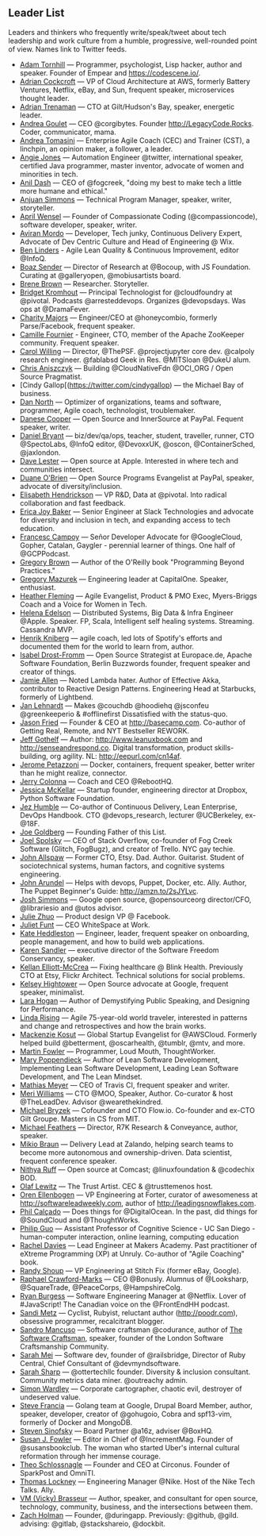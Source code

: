 ## Leader List

Leaders and thinkers who frequently write/speak/tweet about tech leadership and work culture from a humble, progressive, well-rounded point of view. Names link to Twitter feeds.

- [Adam Tornhill](https://twitter.com/AdamTornhill) — Programmer, psychologist, Lisp hacker, author and speaker. Founder of Empear and https://codescene.io/.
- [Adrian Cockcroft](https://twitter.com/adrianco) — VP of Cloud Architecture at AWS, formerly Battery Ventures, Netflix, eBay, and Sun, frequent speaker, microservices thought leader.
- [Adrian Trenaman](https://twitter.com/adrian_trenaman) — CTO at Gilt/Hudson's Bay, speaker, energetic leader.
- [Andrea Goulet](https://twitter.com/andreagoulet) — CEO @corgibytes. Founder http://LegacyCode.Rocks. Coder, communicator, mama.
- [Andrea Tomasini](https://twitter.com/tumma72) — Enterprise Agile Coach (CEC) and Trainer (CST), a linchpin, an opinion maker, a follower, a leader.
- [Angie Jones](https://twitter.com/techgirl1908) — Automation Engineer @twitter, international speaker, certified Java programmer, master inventor, advocate of women and minorities in tech.
- [Anil Dash](https://twitter.com/anildash) — CEO of @fogcreek, "doing my best to make tech a little more humane and ethical."
- [Anjuan Simmons](https://twitter.com/anjuan) — Technical Program Manager, speaker, writer, storyteller.
- [April Wensel](https://twitter.com/aprilwensel) — Founder of Compassionate Coding (@compassioncode), software developer, speaker, writer.
- [Aviran Mordo](https://twitter.com/aviranm) — Developer, Tech junky, Continuous Delivery Expert, Advocate of Dev Centric Culture and Head of Engineering @ Wix.
- [Ben Linders](https://twitter.com/BenLinders) - Agile Lean Quality & Continuous Improvement, editor @InfoQ.
- [Boaz Sender](https://twitter.com/BoazSender) — Director of Research at @Bocoup, with JS Foundation. Curating at @galleryopen, @mobiusartists board.
- [Brene Brown](https://twitter.com/BreneBrown) — Researcher. Storyteller.
- [Bridget Kromhout](https://twitter.com/bridgetkromhout) — Principal Technologist for @cloudfoundry at @pivotal. Podcasts @arresteddevops. Organizes @devopsdays. Was ops at @DramaFever.
- [Charity Majors](https://twitter.com/mipsytipsy) — Engineer/CEO at @honeycombio, formerly Parse/Facebook, frequent speaker.
- [Camille Fournier](https://twitter.com/skamille) - Engineer, CTO, member of the Apache ZooKeeper community. Frequent speaker.
- [Carol Willing](https://twitter.com/WillingCarol) — Director, @ThePSF. @projectjupyter core dev. @calpoly research engineer. @fablabsd Geek in Res. @MITSloan @DukeU alum.
- [Chris Aniszczyk](https://twitter.com/cra) — Building @CloudNativeFdn @OCI_ORG / Open Source Pragmatist.
- [Cindy Gallop[(https://twitter.com/cindygallop) — the Michael Bay of business.
- [Dan North](https://twitter.com/tastapod) — Optimizer of organizations, teams and software, programmer, Agile coach, technologist, troublemaker.
- [Danese Cooper](https://twitter.com/DivaDanese) — Open Source and InnerSource at PayPal. Fequent speaker, writer.
- [Daniel Bryant](https://twitter.com/danielbryantuk) — biz/dev/qa/ops, teacher, student, traveller, runner, CTO @SpectoLabs, @InfoQ editor, @DevoxxUK, @oscon, @ContainerSched, @jaxlondon.
- [Dave Lester](https://twitter.com/davelester) — Open source at Apple. Interested in where tech and communities intersect.
- [Duane O'Brien](https://twitter.com/DuaneOBrien) — Open Source Programs Evangelist at PayPal, speaker, advocate of diversity/inclusion.
- [Elisabeth Hendrickson](https://twitter.com/testobsessed) — VP R&D, Data at @pivotal. Into radical collaboration and fast feedback.
- [Erica Joy Baker](https://twitter.com/EricaJoy) — Senior Engineer at Slack Technologies and advocate for diversity and inclusion in tech, and expanding access to tech education.
- [Francesc Campoy](https://twitter.com/francesc) — Señor Developer Advocate for @GoogleCloud, Gopher, Catalan, Gaygler - perennial learner of things. One half of @GCPPodcast.
- [Gregory Brown](https://twitter.com/practicingdev) — Author of the O'Reilly book "Programming Beyond Practices."
- [Gregory Mazurek](https://twitter.com/GregoryMazurek) — Engineering leader at CapitalOne. Speaker, enthusiast.
- [Heather Fleming](https://twitter.com/hfleming) — Agile Evangelist, Product & PMO Exec, Myers-Briggs Coach and a Voice for Women in Tech.
- [Helena Edelson](https://twitter.com/helenaedelson) — Distributed Systems, Big Data & Infra Engineer @Apple. Speaker. FP, Scala, Intelligent self healing systems. Streaming. Cassandra MVP.
- [Henrik Kniberg](https://twitter.com/henrikkniberg) — agile coach, led lots of Spotify's efforts and documented them for the world to learn from, author.
- [Isabel Drost-Fromm](https://twitter.com/MaineC) — Open Source Strategist at Europace.de, Apache Software Foundation, Berlin Buzzwords founder, frequent speaker and creator of things.
- [Jamie Allen](https://twitter.com/jamie_allen) — Noted Lambda hater. Author of Effective Akka, contributor to Reactive Design Patterns. Engineering Head at Starbucks, formerly of Lightbend.
- [Jan Lehnardt](https://twitter.com/janl) — Makes @couchdb @hoodiehq @jsconfeu @greenkeeperio & #offlinefirst Dissatisfied with the status-quo.
- [Jason Fried](https://twitter.com/jasonfried) — Founder & CEO at http://basecamp.com. Co-author of Getting Real, Remote, and NYT Bestseller REWORK.
- [Jeff Gothelf](https://twitter.com/jboogie) — Author: http://www.leanuxbook.com and http://senseandrespond.co. Digital transformation, product skills-building, org agility. NL: http://eepurl.com/cn14af.
- [Jerome Petazzoni](https://twitter.com/jpetazzo) — Docker, containers, frequent speaker, better writer than he might realize, connector.
- [Jerry Colonna](https://twitter.com/jerrycolonna) — Coach and CEO @RebootHQ.
- [Jessica McKellar](https://twitter.com/jessicamckellar) — Startup founder, engineering director at Dropbox, Python Software Foundation.
- [Jez Humble](https://twitter.com/jezhumble) — Co-author of Continuous Delivery, Lean Enterprise, DevOps Handbook. CTO @devops_research, lecturer @UCBerkeley, ex- @18F.
- [Joe Goldberg](https://twitter.com/bostonsteamer) — Founding Father of this List.
- [Joel Spolsky](https://twitter.com/spolsky) — CEO of Stack Overflow, co-founder of Fog Creek Software (Glitch, FogBugz), and creator of Trello. NYC gay techie.
- [John Allspaw](https://twitter.com/allspaw) — Former CTO, Etsy. Dad. Author. Guitarist. Student of sociotechnical systems, human factors, and cognitive systems engineering.
- [John Arundel](https://twitter.com/bitfield) — Helps with devops, Puppet, Docker, etc. Ally. Author, The Puppet Beginner's Guide: http://amzn.to/2sJYLvc.
- [Josh Simmons](https://twitter.com/joshsimmons) — Google open source, @opensourceorg director/CFO, @librariesio and @utos advisor.
- [Julie Zhuo](https://twitter.com/joulee) — Product design VP @ Facebook.
- [Juliet Funt](https://twitter.com/whitespaceatwrk) — CEO WhiteSpace at Work.
- [Kate Heddleston](https://twitter.com/heddle317) — Engineer, leader, frequent speaker on onboarding, people management, and how to build web applications.
- [Karen Sandler](https://twitter.com/o0karen0o) — executive director of the Software Freedom Conservancy, speaker.
- [Kellan Elliott-McCrea](https://twitter.com/kellan) — Fixing healthcare @ Blink Health. Previously CTO at Etsy, Flickr Architect. Technical solutions for social problems.
- [Kelsey Hightower](https://twitter.com/kelseyhightower) — Open Source advocate at Google, frequent speaker, minimalist.
- [Lara Hogan](https://twitter.com/lara_hogan) — Author of Demystifying Public Speaking, and Designing for Performance.
- [Linda Rising](https://twitter.com/RisingLinda) — Agile 75-year-old world traveler, interested in patterns and change and retrospectives and how the brain works.
- [Mackenzie Kosut](https://twitter.com/mkosut) — Global Startup Evangelist for @AWSCloud. Formerly helped build @betterment, @oscarhealth, @tumblr, @mtv, and more.
- [Martin Fowler](https://twitter.com/martinfowler) — Programmer, Loud Mouth, ThoughtWorker.
- [Mary Poppendieck](https://twitter.com/mpoppendieck) — Author of Lean Software Development, Implementing Lean Software Development, Leading Lean Software Development, and The Lean Mindset.
- [Mathias Meyer](https://twitter.com/roidrage) — CEO of Travis CI, frequent speaker and writer.
- [Meri Williams](https://twitter.com/Geek_Manager) — CTO @MOO, Speaker, Author. Co-curator & host @TheLeadDev. Advisor @wearethekindred.
- [Michael Bryzek](https://twitter.com/mbryzek) — Cofounder and CTO Flow.io. Co-founder and ex-CTO Gilt Groupe. Masters in CS from MIT.
- [Michael Feathers](https://twitter.com/mfeathers) — Director, R7K Research & Conveyance, author, speaker.
- [Mikio Braun](https://twitter.com/mikiobraun) — Delivery Lead at Zalando, helping search teams to become more autonomous and ownership-driven. Data scientist, frequent conference speaker. 
- [Nithya Ruff](https://twitter.com/nithyaruff) — Open source at Comcast; @linuxfoundation & @codechix BOD.
- [Olaf Lewitz](https://twitter.com/OlafLewitz) — The Trust Artist. CEC & @trusttemenos host.
- [Oren Ellenbogen](https://twitter.com/orenellenbogen) — VP Engineering at Forter, curator of awesomeness at http://softwareleadweekly.com, author of http://leadingsnowflakes.com.
- [Phil Calçado](https://twitter.com/pcalcado) — Does things for @DigitalOcean. In the past, did things for @SoundCloud and @ThoughtWorks.
- [Philip Guo](https://twitter.com/pgbovine) — Assistant Professor of Cognitive Science - UC San Diego - human-computer interaction, online learning, computing education 
- [Rachel Davies](https://twitter.com/rachelcdavies) — Lead Engineer at Makers Academy. Past practitioner of eXtreme Programming (XP) at Unruly. Co-author of "Agile Coaching" book.
- [Randy Shoup](https://twitter.com/randyshoup) — VP Engineering at Stitch Fix (former eBay, Google).
- [Raphael Crawford-Marks](https://twitter.com/raphaelcm) — CEO @Bonusly. Alumnus of @Looksharp, @SquareTrade, @PeaceCorps, @HampshireColg.
- [Ryan Burgess](https://twitter.com/burgessdryan) — Software Engineering Manager at @Netflix. Lover of #JavaScript! The Canadian voice on the @FrontEndHH podcast.
- [Sandi Metz](https://twitter.com/sandimetz) — Cyclist, Rubyist, reluctant author (http://poodr.com), obsessive programmer, recalcitrant blogger.
- [Sandro Mancuso](https://twitter.com/sandromancuso) — Software craftsman @codurance, author of [The Software Craftsman](http://goo.gl/b9EymU), speaker, founder of the London Software Craftsmanship Community.
- [Sarah Mei](https://twitter.com/sarahmei) — Software dev, founder of @railsbridge, Director of Ruby Central, Chief Consultant of @devmyndsoftware.
- [Sarah Sharp](https://twitter.com/sarahsharp) — @ottertechllc founder. Diversity & inclusion consultant. Community metrics data miner. @outreachy admin.
- [Simon Wardley](https://twitter.com/swardley) — Corporate cartographer, chaotic evil, destroyer of undeserved value.
- [Steve Francia](https://twitter.com/spf13) — Golang team at Google, Drupal Board Member, author, speaker, developer, creator of @gohugoio, Cobra and spf13-vim, formerly of Docker and MongoDB.
- [Steven Sinofsky](https://twitter.com/stevesi) — Board Partner @a16z, adviser @BoxHQ.
- [Susan J. Fowler](https://twitter.com/susanthesquark) — Editor in Chief of @IncrementMag. Founder of @susansbookclub. The woman who started Uber's internal cultural reformation through her immense courage. 
- [Theo Schlossnagle](https://twitter.com/postwait) — Founder and CEO at Circonus. Founder of SparkPost and OmniTI.
- [Thomas Lockney](https://twitter.com/tlockney) — Engineering Manager @Nike. Host of the Nike Tech Talks. Ally.
- [VM (Vicky) Brasseur](https://twitter.com/vmbrasseur) — Author, speaker, and consultant for open source, technology, community, business, and the intersections between them.
- [Zach Holman](https://twitter.com/holman) — Founder, @duringapp. Previously: @github, @gild. advising: @gitlab, @stackshareio, @dockbit.
